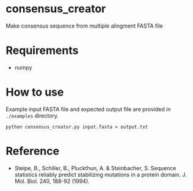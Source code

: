 # consensus_creator

Make consensus sequence from multiple alingment FASTA file

# Requirements

- numpy

# How to use

Example input FASTA file and expected output file are provided in `./examples` directory.

```
python consensus_creator.py input.fasta > output.txt
```

# Reference

- Steipe, B., Schiller, B., Pluckthun, A. & Steinbacher, S. Sequence statistics reliably predict stabilizing mutations in a protein domain. J. Mol. Biol. 240, 188-92 (1994).
